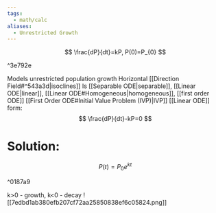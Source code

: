 ```yaml
---
tags:
  - math/calc
aliases:
  - Unrestricted Growth
---
```

$$
\frac{dP}{dt}=kP, P(0)=P_{0}
$$

^3e792e

Models unrestricted population growth
Horizontal [[Direction Field#^543a3d|isoclines]]
Is [[Separable ODE|separable]], [[Linear ODE|linear]], [[Linear ODE#Homogeneous|homogeneous]], [[first order ODE]] [[First Order ODE#Initial Value Problem (IVP)|IVP]]
[[Linear ODE]] form:
$$
\frac{dP}{dt}-kP=0
$$
# Solution:
$$
P(t)=P_{0}e^{kt}
$$

^0187a9

k>0 - growth, k<0 - decay
![[7edbd1ab380efb207cf72aa25850838ef6c05824.png]]